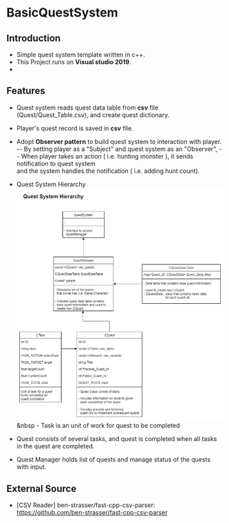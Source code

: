 
# BasicQuestSystem

## Introduction
- Simple quest system template written in c++.
- This Project runs on **Visual studio 2019**.
- 
## Features
- Quest system reads quest data table from **csv** file (Quest/Quest_Table.csv), and create quest dictionary.

-  Player's quest record is saved in **csv** file.

- Adopt **Observer pattern** to build quest system to interaction with player.
	-- By setting player as a "Subject" and quest system as an "Observer", 
	-- When player takes an action ( i.e. hunting monster ), it  sends notification to quest system<br>and the system handles  the notification ( i.e. adding hunt count).

- Quest System Hierarchy
<br>![ex_screenshot](./Quest_Diagram.png)
&nbsp - Task is an unit of work for quest to be completed
- Quest consists of several tasks, and quest is completed when all tasks in the quest are completed.
- Quest Manager holds list of quests and manage status of the quests with input.



## External Source
- [CSV Reader] ben-strasser/fast-cpp-csv-parser: https://github.com/ben-strasser/fast-cpp-csv-parser
